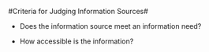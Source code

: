 #Criteria for Judging Information Sources#

* Does the information source meet an information need?

* How accessible is the information?


